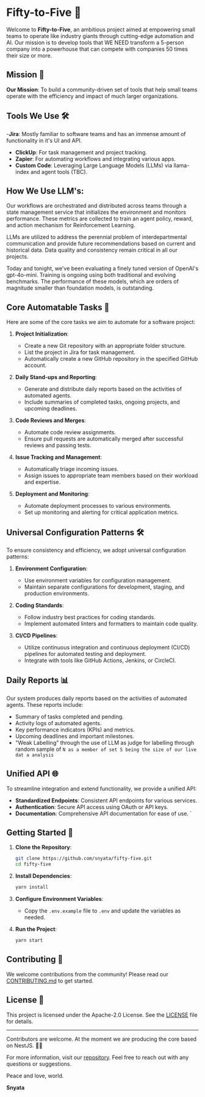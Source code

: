 # Fifty-to-Five 🚀

Welcome to **Fifty-to-Five**, an ambitious project aimed at empowering small teams to operate like industry giants through cutting-edge automation and AI. Our mission is to develop tools that WE NEED transform a 5-person company into a powerhouse that can compete with companies 50 times their size or more.

## Mission 🌟

**Our Mission**: To build a community-driven set of tools that help small teams operate with the efficiency and impact of much larger organizations.

## Tools We Use 🛠️

-**Jira**: Mostly familiar  to software teams and has an immense amount of functionality in it's UI and API.
- **ClickUp**: For task management and project tracking.
- **Zapier**: For automating workflows and integrating various apps.
- **Custom Code**: Leveraging Large Language Models (LLMs) via llama-index and agent tools (TBC).

## How We Use LLM's:
Our workflows are orchestrated and distributed across teams through a state management service that initializes the environment and monitors performance. These metrics are collected to train an agent policy, reward, and action mechanism for Reinforcement Learning.

LLMs are utilized to address the perennial problem of interdepartmental communication and provide future recommendations based on current and historical data. Data quality and consistency remain critical in all our projects.

Today and tonight, we've been evaluating a finely tuned version of OpenAI's gpt-4o-mini. Training is ongoing using both traditional and evolving benchmarks. The performance of these models, which are orders of magnitude smaller than foundation models, is outstanding.

## Core Automatable Tasks 📝

Here are some of the core tasks we aim to automate for a software project:

1. **Project Initialization**:
   - Create a new Git repository with an appropriate folder structure.
   - List the project in Jira for task management.
   - Automatically create a new GitHub repository in the specified GitHub account.

2. **Daily Stand-ups and Reporting**:
   - Generate and distribute daily reports based on the activities of automated agents.
   - Include summaries of completed tasks, ongoing projects, and upcoming deadlines.

3. **Code Reviews and Merges**:
   - Automate code review assignments.
   - Ensure pull requests are automatically merged after successful reviews and passing tests.

4. **Issue Tracking and Management**:
   - Automatically triage incoming issues.
   - Assign issues to appropriate team members based on their workload and expertise.

5. **Deployment and Monitoring**:
   - Automate deployment processes to various environments.
   - Set up monitoring and alerting for critical application metrics.

## Universal Configuration Patterns 🛠️

To ensure consistency and efficiency, we adopt universal configuration patterns:

1. **Environment Configuration**:
   - Use environment variables for configuration management.
   - Maintain separate configurations for development, staging, and production environments.

2. **Coding Standards**:
   - Follow industry best practices for coding standards.
   - Implement automated linters and formatters to maintain code quality.

3. **CI/CD Pipelines**:
   - Utilize continuous integration and continuous deployment (CI/CD) pipelines for automated testing and deployment.
   - Integrate with tools like GitHub Actions, Jenkins, or CircleCI.

## Daily Reports 📊

Our system produces daily reports based on the activities of automated agents. These reports include:

- Summary of tasks completed and pending.
- Activity logs of automated agents.
- Key performance indicators (KPIs) and metrics.
- Upcoming deadlines and important milestones.
- "Weak Labelling" through the use of LLM as judge for labelling through random sample of ```N as a member of set S being the size of our live dat a analysis``` 

## Unified API 🌐

To streamline integration and extend functionality, we provide a unified API:

- **Standardized Endpoints**: Consistent API endpoints for various services.
- **Authentication**: Secure API access using OAuth or API keys.
- **Documentation**: Comprehensive API documentation for ease of use.
`
## Getting Started 🚀

1. **Clone the Repository**:
   ```bash
   git clone https://github.com/snyata/fifty-five.git
   cd fifty-five
   ```

2. **Install Dependencies**:
   ```bash
   yarn install
   ```

3. **Configure Environment Variables**:
   - Copy the `.env.example` file to `.env` and update the variables as needed.

4. **Run the Project**:
   ```bash
   yarn start
   ```

## Contributing 🤝

We welcome contributions from the community! Please read our [CONTRIBUTING.md](CONTRIBUTING.md) to get started.

## License 📜

This project is licensed under the Apache-2.0 License. See the [LICENSE](LICENSE) file for details.

---

Contributors are welcome. At the moment we are producing the core based on NestJS. 🚀✨

For more information, visit our [repository](https://github.com/snyata/fifty-five). Feel free to reach out with any questions or suggestions.

Peace and love, world.

**Snyata**
